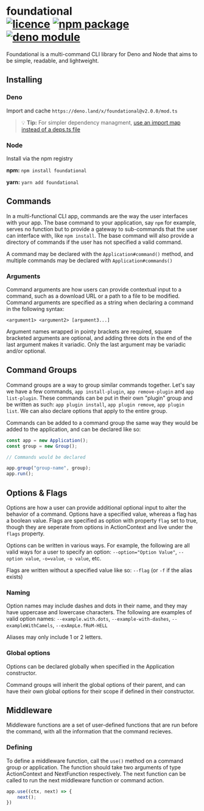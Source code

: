 # foundational <br> [![licence](https://img.shields.io/badge/Licence-MIT-green)](./LICENCE) [![npm package](https://img.shields.io/npm/v/foundational?color=red)](https://npmjs.com/foundational) [![deno module](https://shield.deno.dev/x/foundational)](https://deno.land/x/foundational)

Foundational is a multi-command CLI library for Deno and Node that aims to be simple, readable, and lightweight.

## Installing

### Deno
Import and cache
 `https://deno.land/x/foundational@v2.0.0/mod.ts`

> 💡 **Tip:** For simpler dependency managment, [use an import map instead of a deps.ts file](https://deno.com/manual@v1.34.3/basics/import_maps)


### Node
Install via the npm registry

**npm:** `npm install foundational`

**yarn:** `yarn add foundational`

## Commands

In a multi-functional CLI app, commands are the way the user interfaces with your app. The base command to your application, say `npm` for example, serves no function but to provide a gateway to sub-commands that the user can interface with, like `npm install`. The base command will also provide a directory of commands if the user has not specified a valid command.

A command may be declared with the `Application#command()` method, and multiple commands may be declared with `Application#commands()`

### Arguments

Command arguments are how users can provide contextual input to a command, such as a download URL or a path to a file to be modified. Command arguments are specified as a string when declaring a command in the following syntax:


```
<argument1> <argument2> [argument3...]
```

Argument names wrapped in pointy brackets are required,  square bracketed arguments are optional, and adding three dots in the end of the last argument makes it variadic. Only the last argument may be variadic and/or optional.

## Command Groups

Command groups are a way to group similar commands together. Let's say we have a few commands, `app install-plugin`, `app remove-plugin` and `app list-plugin`. These commands can be put in their own "plugin" group and be written as such: `app plugin install`, `app plugin remove`, `app plugin list`. We can also declare options that apply to the entire group.

Commands can be added to a command group the same way they would be added to the application, and can be declared like so:
```typescript
const app = new Application();
const group = new Group();

// Commands would be declared

app.group("group-name", group);
app.run();

```


## Options & Flags

Options are how a user can provide additional optional input to alter the behavior of a command. Options have a specified value, whereas a flag has a boolean value. Flags are specified as option with property `flag` set to true, though they are seperate from options in ActionContext and live under the `flags` property.

Options can be written in various ways. For example, the following are all valid ways for a user to specify an option: `--option="Option Value"`, `--option value`, `-o=value`, `-o value`, etc.

Flags are written without a specified value like so: `--flag` (or `-f` if the alias exists)

### Naming

Option names may include dashes and dots in their name, and they may have uppercase and lowercase characters. The following are examples of valid option names: `--example.with.dots`, `--example-with-dashes`, `--exampleWithCamels`, `--exAmpLe.fRoM-HELL`

Aliases may only include 1 or 2 letters.

### Global options

Options can be declared globally when specified in the Application constructor. 

Command groups will inherit the global options of their parent, and can have their own global options for their scope if defined in their constructor.

## Middleware
Middleware functions are a set of user-defined functions that are run before the command, with all the information that the command recieves. 

### Defining
To define a middleware function, call the `use()` method on a command group or application. The function should take two arguments of type ActionContext and NextFunction respectively. The next function can be called to run the next middleware function or command action.

```typescript
app.use((ctx, next) => {
    next();
})
```
